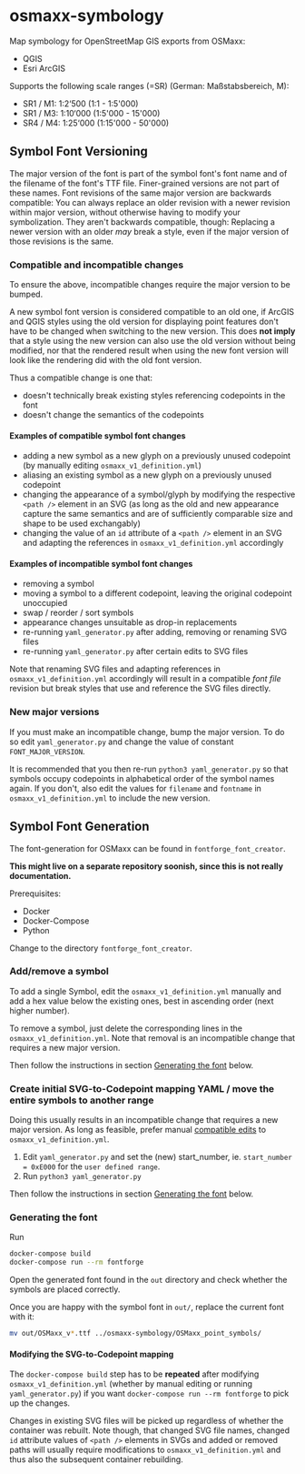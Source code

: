 # osmaxx-symbology

Map symbology for OpenStreetMap GIS exports from OSMaxx:

* QGIS
* Esri ArcGIS

Supports the following scale ranges (=SR) (German: Maßstabsbereich, M):

* SR1 / M1: 1:2‘500 (1:1 - 1:5'000)
* SR1 / M3: 1:10‘000 (1:5'000 - 15'000)
* SR4 / M4: 1:25‘000 (1:15'000 - 50'000)

## Symbol Font Versioning

The major version of the font is part of the symbol font's font name and of the filename of the font's TTF file. Finer-grained versions are not part of these names. Font revisions of the same major version are backwards compatible: You can always replace an older revision with a newer revision within major version, without otherwise having to modify your symbolization. They aren't backwards compatible, though: Replacing a newer version with an older _may_ break a style, even if the major version of those revisions is the same.

### Compatible and incompatible changes

To ensure the above, incompatible changes require the major version to be bumped.

A new symbol font version is considered compatible to an old one, if ArcGIS and QGIS styles using the old version for displaying point features don't have to be changed when switching to the new version. This does **not imply** that a style using the new version can also use the old version without being modified, nor that the rendered result when using the new font version will look like the rendering did with the old font version.

Thus a compatible change is one that:
* doesn't technically break existing styles referencing codepoints in the font
* doesn't change the semantics of the codepoints

#### Examples of compatible symbol font changes

* adding a new symbol as a new glyph on a previously unused codepoint (by manually editing `osmaxx_v1_definition.yml`)
* aliasing an existing symbol as a new glyph on a previously unused codepoint
* changing the appearance of a symbol/glyph by modifying the respective `<path />` element in an SVG (as long as the old and new appearance capture the same semantics and are of sufficiently comparable size and shape to be used exchangably)
* changing the value of an `id` attribute of a `<path />` element in an SVG and adapting the references in `osmaxx_v1_definition.yml` accordingly

#### Examples of incompatible symbol font changes

* removing a symbol
* moving a symbol to a different codepoint, leaving the original codepoint unoccupied
* swap / reorder / sort symbols
* appearance changes unsuitable as drop-in replacements
* re-running `yaml_generator.py` after adding, removing or renaming SVG files
* re-running `yaml_generator.py` after certain edits to SVG files

Note that renaming SVG files and adapting references in `osmaxx_v1_definition.yml` accordingly will result in a compatible _font file_ revision but break styles that use and reference the SVG files directly.

### New major versions

If you must make an incompatible change, bump the major version. To do so edit `yaml_generator.py` and change the value of constant `FONT_MAJOR_VERSION`.

It is recommended that you then re-run `python3 yaml_generator.py` so that symbols occupy codepoints in alphabetical order of the symbol names again. If you don't, also edit the values for `filename` and `fontname` in `osmaxx_v1_definition.yml` to include the new version.

## Symbol Font Generation

The font-generation for OSMaxx can be found in `fontforge_font_creator`.

**This might live on a separate repository soonish, since this is not really documentation.**

Prerequisites:

* Docker
* Docker-Compose
* Python

Change to the directory `fontforge_font_creator`.

### Add/remove a symbol

To add a single Symbol, edit the `osmaxx_v1_definition.yml` manually and add a hex value below the existing ones,
best in ascending order (next higher number).

To remove a symbol, just delete the corresponding lines in the `osmaxx_v1_definition.yml`. Note that removal is an incompatible change that requires a new major version.

Then follow the instructions in section [Generating the font](#generating-the-font) below.

### Create initial SVG-to-Codepoint mapping YAML / move the entire symbols to another range

Doing this usually results in an incompatible change that requires a new major version. As long as feasible, prefer manual [compatible edits](#examples-of-compatible-symbol-font-changes) to `osmaxx_v1_definition.yml`.

1. Edit `yaml_generator.py` and set the (new) start_number, ie. `start_number = 0xE000` for the `user defined range`.
2. Run `python3 yaml_generator.py`

Then follow the instructions in section [Generating the font](#generating-the-font) below.

### Generating the font

Run 
```bash
docker-compose build
docker-compose run --rm fontforge
```

Open the generated font found in the `out` directory and check whether the symbols are placed correctly.

Once you are happy with the symbol font in `out/`, replace the current font with it:
```bash
mv out/OSMaxx_v*.ttf ../osmaxx-symbology/OSMaxx_point_symbols/
```

#### Modifying the SVG-to-Codepoint mapping
The `docker-compose build` step has to be **repeated** after modifying `osmaxx_v1_definition.yml` (whether by manual editing or running `yaml_generator.py`) if you want `docker-compose run --rm fontforge` to pick up the changes.

Changes in existing SVG files will be picked up regardless of whether the container was rebuilt. Note though, that changed SVG file names, changed `id` attribute values of `<path />` elements in SVGs and added or removed paths will usually require modifications to `osmaxx_v1_definition.yml` and thus also the subsequent container rebuilding.
